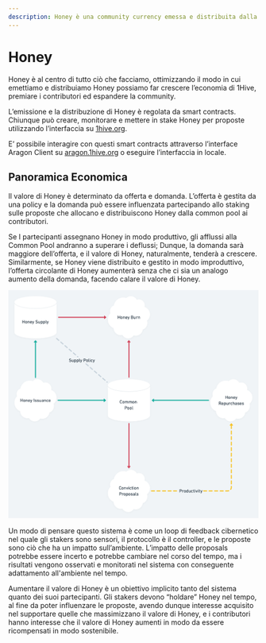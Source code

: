 ```yaml
---
description: Honey è una community currency emessa e distribuita dalla community 1Hive.
---
```


# Honey

Honey è al centro di tutto ciò che facciamo, ottimizzando il modo in cui emettiamo e distribuiamo Honey possiamo far crescere l’economia di 1Hive, premiare i contributori ed espandere la community.

L’emissione e la distribuzione di Honey è regolata da smart contracts. Chiunque può creare,  monitorare e mettere in stake Honey per proposte utilizzando l’interfaccia su [1hive.org](https://1hive.org/#/).

E’ possibile interagire con questi smart contracts attraverso l’interface Aragon Client su [aragon.1hive.org](https://aragon.1hive.org/#/0xe9869a0bbc8fb8c61b7d81c33fa2ba84871b3b0e) o eseguire l’interfaccia in locale.

## **Panoramica Economica**

Il valore di Honey è determinato da offerta e domanda. L’offerta è gestita da una policy e la domanda può essere influenzata partecipando allo staking sulle proposte che allocano e distribuiscono Honey dalla common pool ai contributori.

Se I partecipanti assegnano Honey in modo produttivo, gli afflussi alla Common Pool andranno a superare i deflussi; Dunque, la domanda sarà maggiore dell’offerta, e il valore di Honey, naturalmente, tenderà a crescere. Similarmente, se Honey viene distribuito e gestito in modo improduttivo, l’offerta circolante di Honey aumenterà senza  che ci sia un analogo aumento della domanda, facendo calare il valore di Honey.  
 

![Diagramma Stock and Flow Honey semplificato](../../.gitbook/assets/honey-2x.png)

Un modo di pensare  questo sistema è come un loop di  feedback cibernetico nel quale gli stakers sono sensori, il  protocollo è il controller, e le proposte sono ciò che ha un impatto sull’ambiente. L’impatto delle proposals potrebbe essere incerto e potrebbe cambiare nel corso del tempo, ma i risultati  vengono osservati e monitorati nel sistema con conseguente adattamento all'ambiente nel tempo.

Aumentare il valore di Honey è un obiettivo implicito tanto del sistema quanto dei suoi partecipanti. Gli stakers devono “holdare” Honey nel tempo, al fine da poter influenzare le proposte, avendo  dunque interesse acquisito nel supportare quelle che massimizzano il valore di Honey, e i contributori hanno interesse che il valore di Honey aumenti in modo da essere ricompensati in modo sostenibile.

